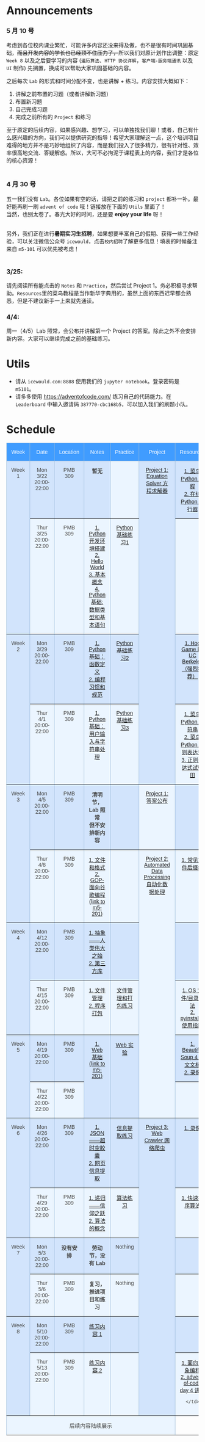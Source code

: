 # Announcements
### 5 月 10 号
考虑到各位校内课业繁忙，可能许多内容还没来得及做，也不是很有时间巩固基础，<strike>而且开发内容的学长也已经顶不住压力了，</strike>所以我们对原计划作出调整：原定 `Week 8` 以及之后要学习的内容 (`遍历算法`、`HTTP 协议详解`，`客户端-服务端通讯` 以及 `UI` 制作) 先搁置，换成可以帮助大家巩固基础的内容。
<br>

之后每次 `Lab` 的形式和时间分配不变，也是讲解 + 练习。内容安排大概如下：  
1. 讲解之前布置的习题（或者讲解新习题）  
2. 布置新习题  
3. 自己完成习题  
4. 完成之前所有的 `Project` 和练习  

至于原定的后续内容，如果感兴趣、想学习，可以单独找我们聊！或者，自己有什么感兴趣的方向，我们可以提供研究的指导！希望大家理解这一点，这个培训项目难得的地方并不是巧妙地组织了内容，而是我们投入了很多精力，很有针对性、效率很高地交流、答疑解惑。所以，大可不必拘泥于课程表上的内容，我们才是各位的核心资源！  
<br>

### 4 月 30 号
五一我们没有 `Lab`。各位如果有空的话，请把之前的练习和 `project` 都补一补。最好能再刷一刷 `advent of code` 哦！链接放在下面的 `Utils` 里面了！
<br>
当然，也别太卷了。春光大好的时间，还是要 **enjoy your life** 呀！  
<br>

另外，我们正在进行**暑期实习生招聘**，如果想要丰富自己的假期、获得一些工作经验，可以关注微信公众号 `icewould`，点击`校内招聘`了解更多信息！填表的时候备注来自 `m5-101` 可以优先被考虑！  
<br>

### 3/25: 
请先阅读所有能点击的 `Notes` 和 `Practice`，然后尝试 Project 1。务必积极寻求帮助。`Resources`里的菜鸟教程是当作新华字典用的，虽然上面的东西迟早都会熟悉，但是不建议新手一上来就先通读。

### 4/4:
周一（4/5）Lab 照常，会公布并讲解第一个 Project 的答案。除此之外不会安排新内容。大家可以继续完成之前的基础练习。


# Utils
- 请从 `icewould.com:8888` 使用我们的 `jupyter notebook`。登录密码是 `m5101`。
- 请多多使用 https://adventofcode.com/ 练习自己的代码能力。在 `Leaderboard` 中输入邀请码 `387770-cbc168b5`，可以加入我们的刷题小队。

# Schedule

<style type="text/css">
.tg  {border-collapse:collapse;border-color:#9ABAD9;border-spacing:0;}
.tg td{background-color:#EBF5FF;border-color:#9ABAD9;border-style:solid;border-width:1px;color:#444;
  font-family:Arial, sans-serif;font-size:14px;overflow:hidden;padding:15px 12px;word-break:normal;}
.tg th{background-color:#409cff;border-color:#9ABAD9;border-style:solid;border-width:1px;color:#fff;
  font-family:Arial, sans-serif;font-size:14px;font-weight:normal;overflow:hidden;padding:15px 12px;word-break:normal;}
.tg .tg-c3ow{border-color:inherit;text-align:center;vertical-align:top}
.tg .tg-svo0{background-color:#D2E4FC;border-color:inherit;text-align:center;vertical-align:top}
</style>
<table class="tg">
<thead>
  <tr>
    <th class="tg-c3ow">Week</th>
    <th class="tg-c3ow">Date</th>
    <th class="tg-c3ow">Location</th>
    <th class="tg-c3ow">Notes</th>
    <th class="tg-c3ow">Practice</th>
    <th class="tg-c3ow">Project</th>
    <th class="tg-c3ow">Resources</th>
  </tr>
</thead>
<tbody>
  <tr>
    <td class="tg-svo0" rowspan="2">Week 1</td>
    <td class="tg-svo0"> Mon <br>3/22<br>20:00-22:00</td>
    <td class="tg-svo0">PMB<br>309</td>
    <td class="tg-svo0">
      <b> 暂无 </b></td>
    </td>
    <td class="tg-c3ow"></td>
    <td class="tg-svo0" rowspan="4"> 
        <a href="./content/equation-solver">Project 1: Equation Solver 方程求解器 </a>
        <br>
        <br>
        <br>
        <br>
        <!-- <span href="./content/text-processing">Project 1.5: Text Processing (Bonus) 文本处理</span> -->
    </td>
    <td class="tg-svo0">
      <a href="https://www.runoob.com/python/python-basic-syntax.html">1. 菜鸟 Python 教程</a>
      <br>
      <a href="http://pythontutor.com/composingprograms.html">2. 在线 Python 运行器</a>
    </td>
  </tr>
  <tr>
    <td class="tg-c3ow">Thur<br>3/25<br>20:00-22:00</td>
    <td class="tg-c3ow">PMB<br>309</td>
    <td class="tg-c3ow">
      <a href="./content/python-set-up">1. Python 开发环境搭建</a>
      <br>
      <a href="./content/hello-world">2. Hello World</a>
      <br>
      <a href="./content/basic-concepts">3. 基本概念</a>
      <br>
      <a href="./content/python-basics-1">4. Python 基础: 数据类型和基本语句</a>
      <br>
    </td>
    <td class="tg-c3ow">
      <a href="./content/python-basics-1-practice">Python 基础练习1</a> 
    </td>
    <td class="tg-c3ow"></td>
  </tr>
  <tr>
    <td class="tg-svo0" rowspan="2">Week 2</td>
    <td class="tg-svo0">Mon<br>3/29<br>20:00-22:00</td>
    <td class="tg-svo0">PMB<br>309</td>
    <td class="tg-svo0">
      <a href="./content/python-basics-2">1. Python 基础：函数定义</a>
      <br>
      <a href="./content/code-style">2. 编程习惯和规范 </a>
      <br>
    </td>
    <td class="tg-svo0">
      <a href="./content/python-basics-2-practice">Python 基础练习2</a> 
    </td>
    <td class="tg-svo0">
      <a href="https://cs61a.org/proj/hog/">1. Hog Game By UC Berkeley（强烈推荐）</a>
    </td>
  </tr>
  <tr>
    <td class="tg-c3ow">Thur<br>4/1<br>20:00-22:00</td>
    <td class="tg-c3ow">PMB<br>309</td>
    <td class="tg-c3ow"> 
      <a href="./content/python-basics-3">1. Python 基础：用户输入与字符串处理 </a>
      <br>
    <td class="tg-c3ow">
      <a href="./content/python-basics-3-practice">Python 基础练习3</a> 
    </td>
    <td class="tg-c3ow">
      <a href="https://www.runoob.com/python/python-strings.html">1. 菜鸟 Python 字符串</a>
      <br>
      <a href="https://www.runoob.com/python/python-reg-expressions.html">2. 菜鸟 Python 正则表达式</a>
      <br>
      <a href="https://regexr.com/">3. 正则表达式试验田</a>
      <br>
    </td>
  </tr>
  <tr>
    <td class="tg-svo0" rowspan="2">Week 3</td>
    <td class="tg-svo0">Mon<br>4/5<br>20:00-22:00</td>
    <td class="tg-svo0">PMB<br>309</td>
    <td class="tg-svo0">
      <b> 清明节，Lab 照常 </b>
      <br>
      <b> 但不安排新内容 </b>
    </td>
    <td class="tg-svo0"></td>
    <td class="tg-c3ow">
        <a href="./content/code/equation-solver-solution.py" download="equation-solver-solution.py">Project 1: 答案公布 </a>
    </td>
    <td class="tg-svo0"></td>
  </tr>
  <tr>
    <td class="tg-c3ow">Thur<br>4/8<br>20:00-22:00</td>
    <td class="tg-c3ow">PMB<br>309</td>
    <td class="tg-c3ow">
      <a href="./content/files-and-formats">1. 文件和格式</a>
      <br>
      <a href="http://icewould.com/m5-201/content/GOP">2. GOP-面向谷歌编程<br>(link to m5-201)</a>
      <br>
    </td>
    <td class="tg-c3ow"></td>
    <td class="tg-c3ow" rowspan="5">
      <a href="./content/automated-data-processing"> Project 2: Automated Data Processing <br> 自动化数据处理</a>
    </td>
    <td class="tg-c3ow">
      <a href="https://fileinfo.com/filetypes/common" >1. 常见文件后缀名</a>
    </td>
  </tr>
  <tr>
    <td class="tg-svo0" rowspan="2">Week 4</td>
    <td class="tg-svo0">Mon<br>4/12<br>20:00-22:00</td>
    <td class="tg-svo0">PMB<br>309</td>
    <td class="tg-svo0">
      <a href="./content/abstraction">1. 抽象——人类伟大之始</a>
      <br>
      <a href="./content/libraries">2. 第三方库</a>
      <br>
    </td>
    <td class="tg-svo0"></td>
    <td class="tg-svo0"></td>
  </tr>
  <tr>
    <td class="tg-c3ow">Thur<br>4/15<br>20:00-22:00</td>
    <td class="tg-c3ow">PMB<br>309</td>
    <td class="tg-c3ow">
      <a href="./content/file-management">1. 文件管理</a>
      <br>
      <a href="./content/packaging">2. 程序打包</a>
      <br>
    </td>
    <td class="tg-c3ow">
      <a href="./content/file-management-practice">文件管理和打包练习</a>
      <br>
    </td>
    <td class="tg-c3ow">
      <a href="https://www.runoob.com/python3/python3-os-file-methods.html">1. OS 文件/目录方法</a>
      <br>
      <a href="https://zhuanlan.zhihu.com/p/162237978">2. pyinstaller 使用指南</a>
    </td>
  </tr>
  <tr>
    <td class="tg-svo0" rowspan="2">Week 5</td>
    <td class="tg-svo0">Mon<br>4/19<br>20:00-22:00</td>
    <td class="tg-svo0">PMB<br>309</td>
    <td class="tg-svo0" rowspan="2">
      <a href="https://paulcccccch.github.io/m5-201/content/web-basics/">1. Web 基础 <br>(link to m5-201)</a>
    </td>
    <td class="tg-svo0" rowspan="2">
      <a href="./content/web-basics-practice"> Web 实验 <br></a>
    </td>
    <td class="tg-svo0">
      <a href="https://www.crummy.com/software/BeautifulSoup/bs4/doc.zh/"> 1. Beautiful Soup 4 中文文档 </a>
      <br>
      <a href="https://www.bilibili.com/video/BV1L64y1U71a/"> 2. 录像</a>
      <br>
    </td>
  </tr>
  <tr>
    <td class="tg-c3ow">Thur<br>4/22<br>20:00-22:00</td>
    <td class="tg-c3ow">PMB<br>309</td>
    <td class="tg-c3ow"></td>
  </tr>

<tr>
    <td class="tg-svo0" rowspan="2">Week 6</td>
    <td class="tg-svo0">Mon<br>4/26<br>20:00-22:00</td>
    <td class="tg-svo0">PMB<br>309</td>
    <td class="tg-svo0">
      <a href="./content/json">1. JSON——超时空胶囊</a>
      <br>
      <a href="./content/html-parsing">2. 网页信息提取</a>
    </td>
    <td class="tg-svo0">
      <a href="./content/html-parsing-practice"> 信息提取练习</a>
    </td>
    <td class="tg-svo0" rowspan="6">
      <a href="./content/web-crawler">Project 3: Web Crawler 网络爬虫</a>
    </td>
    <td class="tg-svo0">
      <a href="https://www.bilibili.com/video/BV17y4y1s7ik/"> 1. 录像</a>
    </td>
  </tr>
  <tr>
    <td class="tg-c3ow">Thur<br>4/29<br>20:00-22:00</td>
    <td class="tg-c3ow">PMB<br>309</td>
    <td class="tg-c3ow">
      <a href="./content/recursion">1. 递归——信仰之跃</a>
      <br>
      <a href="./content/algorithms">2. 算法的概念</a>
      <br>
    <td class="tg-c3ow">
      <a href="./content/algorithms-practice">算法练习</a>
    </td>
    <td class="tg-c3ow">
      <a href="https://www.bilibili.com/video/BV1at411T75o?from=search&seid=14008345895727111022" > 1. 快速排序算法</a>
    </td>
  </tr>
  <tr>
    <td class="tg-svo0" rowspan="2">Week 7</td>
    <td class="tg-svo0">Mon<br>5/3<br>20:00-22:00</td>
    <td class="tg-svo0"><b>没有安排</b></td>
    <td class="tg-svo0">
        <b>劳动节，没有 Lab</b>
    </td>
    <td class="tg-svo0">Nothing</td>
    <td class="tg-svo0"></td>
  </tr>
  <tr>
    <td class="tg-c3ow">Thur<br>5/6<br>20:00-22:00</td>
    <td class="tg-c3ow">PMB<br>309</td>
    <td class="tg-c3ow">
        <b> 复习，推进项目和练习</b>
    </td>
    <td class="tg-c3ow">Nothing</td>
    <td class="tg-c3ow"></td>
  </tr>
  <tr>
    <td class="tg-svo0" rowspan="2">Week 8</td>
    <td class="tg-svo0">Mon<br>5/10<br>20:00-22:00</td>
    <td class="tg-svo0">PMB<br>309</td>
    <td class="tg-svo0">
      <a href="./content/practice-1"> 练习内容 1 </a>
    </td>
    <td class="tg-svo0"></td>
    <td class="tg-svo0"></td>
  </tr>
  <tr>
    <td class="tg-c3ow">Thur<br>5/13<br>20:00-22:00</td>
    <td class="tg-c3ow">PMB<br>309</td>
    <td class="tg-c3ow">
      <a href="./content/practice-2"> 练习内容 2 </a>
    </td>
    <td class="tg-c3ow"></td>
    <td class="tg-c3ow">
      <a href="http://composingprograms.com/pages/25-object-oriented-programming.html"> 1. 面向对象编程 </a> 
      <br>
      <a href="https://www.bilibili.com/video/BV1UN411o7Tn?share_source=copy_web"> 2. advent-of-code day 4 讲解</a> 

    </td>
  </tr>
<td class="tg-c3ow" colspan="6">后续内容陆续展示</td>
<!-- 
  <tr>
    <td class="tg-c3ow">Thur<br>5/6<br>20:00-22:00</td>
    <td class="tg-c3ow">PMB<br>309</td>
    <td class="tg-c3ow">
      <span href="./content/network">1. HTTP 协议和伪装</a>
      <br>
      <span href="./content/network">2. 网页遍历算法</a>
    </td>
    <td class="tg-c3ow">TBA</td>
    <td class="tg-c3ow"></td>
  </tr>
  <tr>
    <td class="tg-svo0" rowspan="2">Week 8</td>
    <td class="tg-svo0">Mon<br>5/10<br>20:00-22:00</td>
    <td class="tg-svo0">PMB<br>309</td>
    <td class="tg-svo0">
      <span href="./content/network">1. 客户端-服务端通讯<br>(link to m5-201)</a>
      <br>
      <span href="./content/network">2. Web.py 服务器搭建</a>
    </td>
    <td class="tg-svo0"></td>
    <td class="tg-svo0"></td>
  </tr>
  <tr>
    <td class="tg-c3ow">Thur<br>5/13<br>20:00-22:00</td>
    <td class="tg-c3ow">PMB<br>309</td>
    <td class="tg-c3ow">
      <b>以下内容二选一</b>
      <br>
      <span href="./content/network">1. Web 前端 </a>
      <br>
      <span href="./content/network">2. PyQT 制作 UI</a>
    </td>
    <td class="tg-c3ow"></td>
    <td class="tg-c3ow"></td>
  </tr>

  <tr>
    <td class="tg-svo0" rowspan="2">Week 5</td>
    <td class="tg-svo0">Placeholder</td>
    <td class="tg-svo0">Placeholder</td>
    <td class="tg-svo0">Placeholder</td>
    <td class="tg-svo0">Placeholder</td>
    <td class="tg-svo0">Placeholder</td>
    <td class="tg-svo0">Placeholder</td>
  </tr>
  <tr>
    <td class="tg-c3ow">Placeholder</td>
    <td class="tg-c3ow">Placeholder</td>
    <td class="tg-c3ow">Placeholder</td>
    <td class="tg-c3ow">Placeholder</td>
    <td class="tg-c3ow">Placeholder</td>
    <td class="tg-c3ow">Placeholder</td>
  </tr>
  <tr>
    <td class="tg-svo0" rowspan="2">Week 5</td>
    <td class="tg-svo0">Placeholder</td>
    <td class="tg-svo0">Placeholder</td>
    <td class="tg-svo0">Placeholder</td>
    <td class="tg-svo0">Placeholder</td>
    <td class="tg-svo0">Placeholder</td>
    <td class="tg-svo0">Placeholder</td>
  </tr>
  <tr>
    <td class="tg-c3ow">Placeholder</td>
    <td class="tg-c3ow">Placeholder</td>
    <td class="tg-c3ow">Placeholder</td>
    <td class="tg-c3ow">Placeholder</td>
    <td class="tg-c3ow">Placeholder</td>
    <td class="tg-c3ow">Placeholder</td>
  </tr>
  <tr>
    <td class="tg-svo0" rowspan="2">Week 5</td>
    <td class="tg-svo0">Placeholder</td>
    <td class="tg-svo0">Placeholder</td>
    <td class="tg-svo0">Placeholder</td>
    <td class="tg-svo0">Placeholder</td>
    <td class="tg-svo0">Placeholder</td>
    <td class="tg-svo0">Placeholder</td>
  </tr>
  <tr>
    <td class="tg-c3ow">Placeholder</td>
    <td class="tg-c3ow">Placeholder</td>
    <td class="tg-c3ow">Placeholder</td>
    <td class="tg-c3ow">Placeholder</td>
    <td class="tg-c3ow">Placeholder</td>
    <td class="tg-c3ow">Placeholder</td>
  </tr>
  <tr>
    <td class="tg-svo0" rowspan="2">Week 5</td>
    <td class="tg-svo0">Placeholder</td>
    <td class="tg-svo0">Placeholder</td>
    <td class="tg-svo0">Placeholder</td>
    <td class="tg-svo0">Placeholder</td>
    <td class="tg-svo0">Placeholder</td>
    <td class="tg-svo0">Placeholder</td>
  </tr>
  <tr>
    <td class="tg-c3ow">Placeholder</td>
    <td class="tg-c3ow">Placeholder</td>
    <td class="tg-c3ow">Placeholder</td>
    <td class="tg-c3ow">Placeholder</td>
    <td class="tg-c3ow">Placeholder</td>
    <td class="tg-c3ow">Placeholder</td>
  </tr>
  <tr>
    <td class="tg-svo0" rowspan="2">Week 5</td>
    <td class="tg-svo0">Placeholder</td>
    <td class="tg-svo0">Placeholder</td>
    <td class="tg-svo0">Placeholder</td>
    <td class="tg-svo0">Placeholder</td>
    <td class="tg-svo0">Placeholder</td>
    <td class="tg-svo0">Placeholder</td>
  </tr>
  <tr>
    <td class="tg-c3ow">Placeholder</td>
    <td class="tg-c3ow">Placeholder</td>
    <td class="tg-c3ow">Placeholder</td>
    <td class="tg-c3ow">Placeholder</td>
    <td class="tg-c3ow">Placeholder</td>
    <td class="tg-c3ow">Placeholder</td>
  </tr>
  <tr>
    <td class="tg-svo0" rowspan="2">Week 5</td>
    <td class="tg-svo0">Placeholder</td>
    <td class="tg-svo0">Placeholder</td>
    <td class="tg-svo0">Placeholder</td>
    <td class="tg-svo0">Placeholder</td>
    <td class="tg-svo0">Placeholder</td>
    <td class="tg-svo0">Placeholder</td>
  </tr>
  <tr>
    <td class="tg-c3ow">Placeholder</td>
    <td class="tg-c3ow">Placeholder</td>
    <td class="tg-c3ow">Placeholder</td>
    <td class="tg-c3ow">Placeholder</td>
    <td class="tg-c3ow">Placeholder</td>
    <td class="tg-c3ow">Placeholder</td>
  </tr> 
-->
</tbody>
</table>
